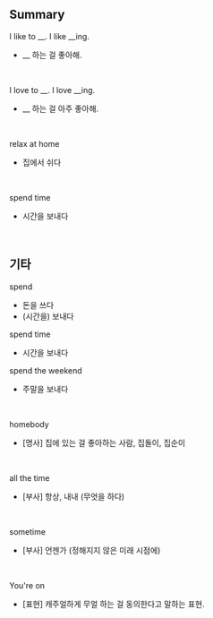 ## Summary

I like to __.
I like __ing.
- __ 하는 걸 좋아해.

<br>

I love to __.
I love __ing.
- __ 하는 걸 아주 좋아해.

<br>

relax at home
- 집에서 쉬다

<br>

spend time
- 시간을 보내다

<br>

## 기타

spend
- 돈을 쓰다
- (시간을) 보내다

spend time
- 시간을 보내다

spend the weekend
- 주말을 보내다

<br>

homebody
- [명사] 집에 있는 걸 좋아하는 사람, 집돌이, 집순이

<br>

all the time
- [부사] 항상, 내내 (무엇을 하다)

<br>

sometime
- [부사] 언젠가 (정해지지 않은 미래 시점에)

<br>

You're on
- [표현] 캐주얼하게 무얼 하는 걸 동의한다고 말하는 표현.
